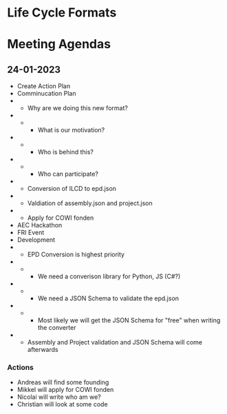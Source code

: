 # Life Cycle Formats


# Meeting Agendas

## 24-01-2023
* Create Action Plan
* Comminucation Plan
* * Why are we doing this new format?
* * * What is our motivation?
* * * Who is behind this?
* * * Who can participate?
* * Conversion of ILCD to epd.json
* * Valdiation of assembly.json and project.json
* * Apply for COWI fonden
* AEC Hackathon
* FRI Event
* Development
* * EPD Conversion is highest priority
* * * We need a converison library for Python, JS (C#?)
* * * We need a JSON Schema to validate the epd.json
* * * Most likely we will get the JSON Schema for "free" when writing the converter
* * Assembly and Project validation and JSON Schema will come afterwards

### Actions
* Andreas will find some founding
* Mikkel will apply for COWI fonden
* Nicolai will write who am we?
* Christian will look at some code